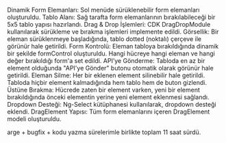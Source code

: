 Dinamik Form Elemanları: Sol menüde sürüklenebilir form elemanları oluşturuldu.
Tablo Alanı: Sağ tarafta form elemanlarının bırakılabileceği bir 5x5 tablo yapısı hazırlandı.
Drag & Drop İşlemleri: CDK DragDropModule kullanılarak sürükleme ve bırakma işlemleri implemente edildi.
Görsellik: Bir eleman sürüklenmeye başladığında, tablo dotted (noktalı) çerçeve ile görünür hale getirildi.
Form Kontrolü:
Eleman tabloya bırakıldığında dinamik bir şekilde formControl oluşturuldu.
Hangi hücreye hangi eleman ve hangi değer bırakıldığı form'a set edildi.
API’ye Gönderme: Tabloda en az bir element olduğunda "API'ye Gönder" butonu otomatik olarak görünür hale getirildi.
Eleman Silme:
Her bir eklenen element silinebilir hale getirildi.
Tabloda hiçbir element kalmadığında hem tablo hem de buton gizlendi.
Üstüne Bırakma: Hücrede zaten bir element varken, yeni bir element bırakıldığında önceki elementin yerine yeni element eklenmesi sağlandı.
Dropdown Desteği: Ng-Select kütüphanesi kullanılarak, dropdown desteği eklendi.
DragElement Yapısı: Tüm form elemanlarını içeren DragElement modeli oluşturuldu.

arge + bugfix + kodu yazma sürelerimle birlikte toplam 11 saat sürdü. 
